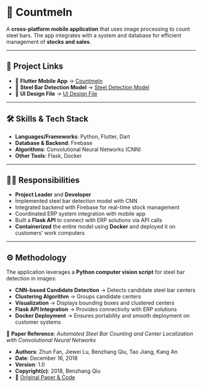 # 📱 CountmeIn  
A **cross-platform mobile application** that uses image processing to count steel bars. The app integrates with a system and database for efficient management of **stocks and sales**.  

---

## 🚀 Project Links  
- 📲 **Flutter Mobile App** → [CountmeIn](https://github.com/mirosh-kavinda/countmein)  
- 🤖 **Steel Bar Detection Model** → [Steel Detection Model](https://github.com/mirosh-kavinda/steel_detection_model)  
- 🎨 **UI Design File** → [UI Design File](https://www.figma.com/design/VHGmwv1lV31TY8GU0xUkBj/countMeIn?node-id=1-230&t=7GIP9VRtAFthgi9t-0)  

---

## 🛠 Skills & Tech Stack  
- **Languages/Frameworks**: Python, Flutter, Dart  
- **Database & Backend**: Firebase  
- **Algorithms**: Convolutional Neural Networks (CNN)  
- **Other Tools**: Flask, Docker  

---

## 👨‍💻 Responsibilities  
- **Project Leader** and **Developer**  
- Implemented steel bar detection model with CNN  
- Integrated backend with Firebase for real-time stock management  
- Coordinated ERP system integration with mobile app  
- Built a **Flask API** to connect with ERP solutions via API calls  
- **Containerized** the entire model using **Docker** and deployed it on customers’ work computers  

---

## ⚙️ Methodology  
The application leverages a **Python computer vision script** for steel bar detection in images:  
- **CNN-based Candidate Detection** → Detects candidate steel bar centers  
- **Clustering Algorithm** → Groups candidate centers  
- **Visualization** → Displays bounding boxes and clustered centers  
- **Flask API Integration** → Provides connectivity with ERP solutions  
- **Docker Deployment** → Ensures portability and smooth deployment on customer systems  

📄 **Paper Reference**: *Automated Steel Bar Counting and Center Localization with Convolutional Neural Networks*  
- **Authors**: Zhun Fan, Jiewei Lu, Benzhang Qiu, Tao Jiang, Kang An  
- **Date**: December 16, 2018  
- **Version**: 1.0  
- **Copyright(c)**: 2018, Benzhang Qiu  
- 🔗 [Original Paper & Code](https://github.com/BenzhangQiu/Steel-bar-Detection)  


<br><br><br><br><br><br><br><br>
